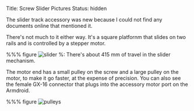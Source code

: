 Title: Screw Slider Pictures
Status: hidden

The slider track accessory was new because I could not find any documents online that mentioned it.

There's not much to it either way. It's a square platfornm that slides on two rails and is controlled by a stepper motor.

%%% figure
    ![slider]({attach}start/slider/slider_length.png)
    %: There's about 415 mm of travel in the slider mechanism.

The motor end has a small pulley on the screw and a large pulley on the motor, to make it go faster, at the expense of precision. You can also see the female GX-16 connector that plugs into the accessory motor port on the Armdroid.

%%% figure
    ![pulleys]({attach}start/slider/slider_pulleys.png)
